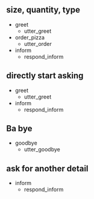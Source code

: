 ## size, quantity, type
* greet
  - utter_greet
* order_pizza
  - utter_order
* inform
  - respond_inform

## directly start asking
* greet
  - utter_greet
* inform
  - respond_inform

## Ba bye
* goodbye
  - utter_goodbye

## ask for another detail
* inform
  - respond_inform